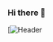 ### Hi there 👋

[![Header](<img width="1584" alt="Linkedin dark V2" src="https://user-images.githubusercontent.com/34073352/176190351-7e656da7-d610-4e80-a188-a7180abb99e1.png"> "Header")


<!--
**obolinyte/obolinyte** is a ✨ _special_ ✨ repository because its `README.md` (this file) appears on your GitHub profile.

Here are some ideas to get you started:

- 🔭 I’m currently working on ...
- 🌱 I’m currently learning ...
- 👯 I’m looking to collaborate on ...
- 🤔 I’m looking for help with ...
- 💬 Ask me about ...
- 📫 How to reach me: ...
- 😄 Pronouns: ...
- ⚡ Fun fact: ...
-->
